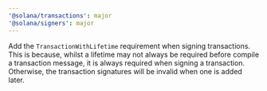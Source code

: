 ```yaml
---
'@solana/transactions': major
'@solana/signers': major
---
```


Add the `TransactionWithLifetime` requirement when signing transactions. This is because, whilst a lifetime may not always be required before compile a transaction message, it is always required when signing a transaction. Otherwise, the transaction signatures will be invalid when one is added later.
